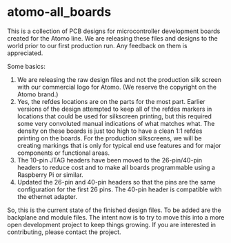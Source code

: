 # atomo-all_boards
This is a collection of PCB designs for microcontroller development boards created for the Atomo line. We are releasing these files and designs to the world prior to our first production run. Any feedback on them is appreciated. 

Some basics:
1. We are releasing the raw design files and not the production silk screen with our commercial logo for Atomo. (We reserve the copyright on the Atomo brand.)
2. Yes, the refdes locations are on the parts for the most part. Earlier versions of the design attempted to keep all of the refdes markers in locations that could be used for silkscreen printing, but this required some very convoluted manual indications of what matches what. The density on these boards is just too high to have a clean 1:1 refdes printing on the boards. For the production silkscreens, we will be creating markings that is only for typical end use features and for major components or functional areas.
3. The 10-pin JTAG headers have been moved to the 26-pin/40-pin headers to reduce cost and to make all boards programmable using a Raspberry Pi or similar. 
4. Updated the 26-pin and 40-pin headers so that the pins are the same configuration for the first 26 pins. The 40-pin header is compatible with the ethernet adapter. 

So, this is the current state of the finished design files. To be added are the backplane and module files. The intent now is to try to move this into a more open development project to keep things growing. If you are interested in contributing, please contact the project. 
